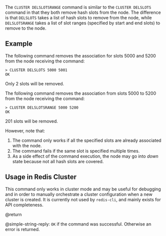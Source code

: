 The `CLUSTER DELSLOTSRANGE` command is similar to the `CLUSTER DELSLOTS` command in that they both remove hash slots from the node. The difference is that `DELSLOTS` takes a list of hash slots to remove from the node, while `DELSLOTSRANGE` takes a list of slot ranges (specified by start and end slots) to remove to the node.

## Example

The following command removes the association for slots 5000 and
5200 from the node receiving the command:

    > CLUSTER DELSLOTS 5000 5001
    OK

Only 2 slots will be removed.

The following command removes the association from slots 5000 to
5200 from the node receiving the command:

    > CLUSTER DELSLOTSRANGE 5000 5200
    OK

201 slots will be removed.

However, note that:

1. The command only works if all the specified slots are already associated with the node.
2. The command fails if the same slot is specified multiple times.
3. As a side effect of the command execution, the node may go into
*down* state because not all hash slots are covered.

## Usage in Redis Cluster

This command only works in cluster mode and may be useful for
debugging and in order to manually orchestrate a cluster configuration
when a new cluster is created. It is currently not used by `redis-cli`,
and mainly exists for API completeness.

@return

@simple-string-reply: `OK` if the command was successful. Otherwise
an error is returned.
